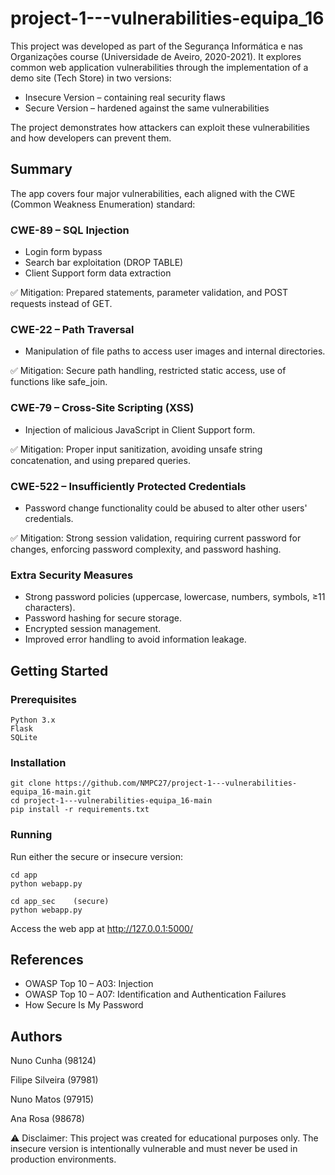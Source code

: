 # project-1---vulnerabilities-equipa_16

This project was developed as part of the Segurança Informática e nas Organizações course (Universidade de Aveiro, 2020-2021).
It explores common web application vulnerabilities through the implementation of a demo site (Tech Store) in two versions:

- Insecure Version – containing real security flaws
- Secure Version – hardened against the same vulnerabilities

The project demonstrates how attackers can exploit these vulnerabilities and how developers can prevent them.

## Summary

The app covers four major vulnerabilities, each aligned with the CWE (Common Weakness Enumeration) standard:

### CWE-89 – SQL Injection

- Login form bypass
- Search bar exploitation (DROP TABLE)
- Client Support form data extraction

✅ Mitigation: Prepared statements, parameter validation, and POST requests instead of GET.

### CWE-22 – Path Traversal

- Manipulation of file paths to access user images and internal directories.

✅ Mitigation: Secure path handling, restricted static access, use of functions like safe_join.

### CWE-79 – Cross-Site Scripting (XSS)

- Injection of malicious JavaScript in Client Support form.

✅ Mitigation: Proper input sanitization, avoiding unsafe string concatenation, and using prepared queries.

### CWE-522 – Insufficiently Protected Credentials

- Password change functionality could be abused to alter other users' credentials.

✅ Mitigation: Strong session validation, requiring current password for changes, enforcing password complexity, and password hashing.

### Extra Security Measures

- Strong password policies (uppercase, lowercase, numbers, symbols, ≥11 characters).
- Password hashing for secure storage.
- Encrypted session management.
- Improved error handling to avoid information leakage.


## Getting Started

### Prerequisites

    Python 3.x
    Flask
    SQLite

### Installation
    git clone https://github.com/NMPC27/project-1---vulnerabilities-equipa_16-main.git 
    cd project-1---vulnerabilities-equipa_16-main
    pip install -r requirements.txt

### Running

Run either the secure or insecure version:

    cd app
    python webapp.py

    cd app_sec    (secure)
    python webapp.py


Access the web app at http://127.0.0.1:5000/

## References

- OWASP Top 10 – A03: Injection
- OWASP Top 10 – A07: Identification and Authentication Failures
- How Secure Is My Password

## Authors

Nuno Cunha (98124)

Filipe Silveira (97981)

Nuno Matos (97915)

Ana Rosa (98678)

⚠️ Disclaimer:
This project was created for educational purposes only. The insecure version is intentionally vulnerable and must never be used in production environments.
